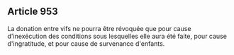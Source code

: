 Article 953
----
La donation entre vifs ne pourra être révoquée que pour cause d'inexécution des
conditions sous lesquelles elle aura été faite, pour cause d'ingratitude, et
pour cause de survenance d'enfants.
